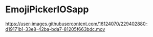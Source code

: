 # EmojiPickerIOSapp



https://user-images.githubusercontent.com/16124070/229402880-d19171b1-33e8-42ba-bda7-81205f663bdc.mov

